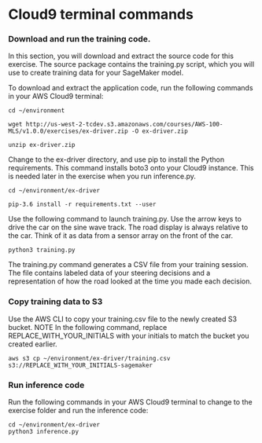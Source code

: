# Cloud9 terminal commands

### Download and run the training code.

In this section, you will download and extract the source code for this exercise. The source package contains the training.py script, which you will use to create training data for your SageMaker model.

To download and extract the application code, run the following commands in your AWS Cloud9 terminal:

    cd ~/environment
    
    wget http://us-west-2-tcdev.s3.amazonaws.com/courses/AWS-100-MLS/v1.0.0/exercises/ex-driver.zip -O ex-driver.zip
    
    unzip ex-driver.zip

Change to the ex-driver directory, and use pip to install the Python requirements. This command installs boto3 onto your Cloud9 instance. This is needed later in the exercise when you run inference.py.


    cd ~/environment/ex-driver
    
    pip-3.6 install -r requirements.txt --user

Use the following command to launch training.py. Use the arrow keys to drive the car on the sine wave track. The road display is always relative to the car. Think of it as data from a sensor array on the front of the car.

    python3 training.py

The training.py command generates a CSV file from your training session. The file contains labeled data of your steering decisions and a representation of how the road looked at the time you made each decision.

### Copy training data to S3

Use the AWS CLI to copy your training.csv file to the newly created S3 bucket. NOTE In the following command, replace REPLACE_WITH_YOUR_INITIALS with your initials to match the bucket you created earlier.

    aws s3 cp ~/environment/ex-driver/training.csv s3://REPLACE_WITH_YOUR_INITIALS-sagemaker
    
### Run inference code

Run the following commands in your AWS Cloud9 terminal to change to the exercise folder and run the inference code:

    cd ~/environment/ex-driver
    python3 inference.py
